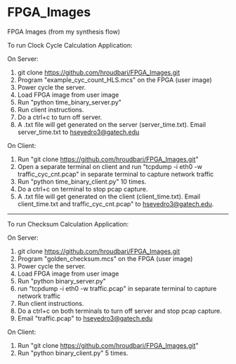 # FPGA_Images
FPGA Images (from my synthesis flow)

To run Clock Cycle Calculation Application:

On Server:
1. git clone https://github.com/hroudbari/FPGA_Images.git
2. Program "example_cyc_count_HLS.mcs" on the FPGA (user image)
3. Power cycle the server.
4. Load FPGA image from user image
5. Run "python time_binary_server.py"
6. Run client instructions.
7. Do a ctrl+c to turn off server.
8. A .txt file will get generated on the server (server_time.txt). Email server_time.txt to hseyedro3@gatech.edu


On Client:
1. Run "git clone https://github.com/hroudbari/FPGA_Images.git"
2. Open a separate terminal on client and run "tcpdump -i eth0 -w traffic_cyc_cnt.pcap" in separate terminal to capture network traffic 
3. Run "python time_binary_client.py" 10 times.
4. Do a ctrl+c on terminal to stop pcap capture.
4. A .txt file will get generated on the client (client_time.txt). Email client_time.txt and traffic_cyc_cnt.pcap" to hseyedro3@gatech.edu.

***********************************************************************************************************************

To run Checksum Calculation Application:

On Server:
1. git clone https://github.com/hroudbari/FPGA_Images.git
2. Program "golden_checksum.mcs" on the FPGA (user image)
3. Power cycle the server.
4. Load FPGA image from user image
5. Run "python binary_server.py"
6. run "tcpdump -i eth0 -w traffic.pcap" in separate terminal to capture network traffic 
7. Run client instructions.
8. Do a ctrl+c on both terminals to turn off server and stop pcap capture.
9. Email "traffic.pcap" to hseyedro3@gatech.edu


On Client:
1. Run "git clone https://github.com/hroudbari/FPGA_Images.git"
2. Run "python binary_client.py" 5 times.
